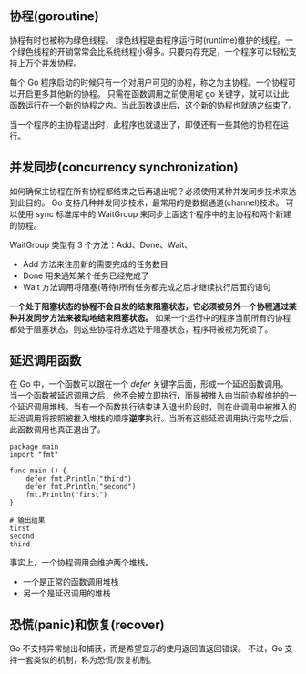 ## 协程(goroutine)
协程有时也被称为绿色线程。
绿色线程是由程序运行时(runtime)维护的线程。一个绿色线程的开销常常会比系统线程小得多。只要内存充足，一个程序可以轻松支持上万个并发协程。

每个 Go 程序启动的时候只有一个对用户可见的协程，称之为主协程。一个协程可以开启更多其他新的协程。
只需在函数调用之前使用呢 go 关键字，就可以让此函数运行在一个新的协程之内。当此函数退出后，这个新的协程也就随之结束了。

当一个程序的主协程退出时，此程序也就退出了，即使还有一些其他的协程在运行。

## 并发同步(concurrency synchronization)
如何确保主协程在所有协程都结束之后再退出呢？必须使用某种并发同步技术来达到此目的。
Go 支持几种并发同步技术，最常用的是数据通道(channel)技术。
可以使用 sync 标准库中的 WaitGroup 来同步上面这个程序中的主协程和两个新建的协程。

WaitGroup 类型有 3 个方法：Add、Done、Wait、
* Add 方法来注册新的需要完成的任务数目
* Done 用来通知某个任务已经完成了
* Wait 方法调用将阻塞(等待)所有任务都完成之后才继续执行后面的语句

**一个处于阻塞状态的协程不会自发的结束阻塞状态，它必须被另外一个协程通过某种并发同步方法来被动地结束阻塞状态。**
如果一个运行中的程序当前所有的协程都处于阻塞状态，则这些协程将永远处于阻塞状态，程序将被视为死锁了。

## 延迟调用函数
在 Go 中，一个函数可以跟在一个 *defer* 关键字后面，形成一个延迟函数调用。
当一个函数被延迟调用之后，他不会被立即执行，而是被推入由当前协程维护的一个延迟调用堆栈。当有一个函数执行结束进入退出阶段时，则在此调用中被推入的延迟调用将按照被推入堆栈的顺序**逆序**执行。当所有这些延迟调用执行完毕之后，此函数调用也真正退出了。

```
package main 
import "fmt"

func main () {
    defer fmt.Println("third")
    defer fmt.Println("second")
    fmt.Println("first")
}

# 输出结果
tirst
second
third
```

事实上，一个协程调用会维护两个堆栈。
* 一个是正常的函数调用堆栈
* 另一个是延迟调用的堆栈

## 恐慌(panic)和恢复(recover)
Go 不支持异常抛出和捕获，而是希望显示的使用返回值返回错误。
不过，Go 支持一套类似的机制，称为恐慌/恢复机制。
